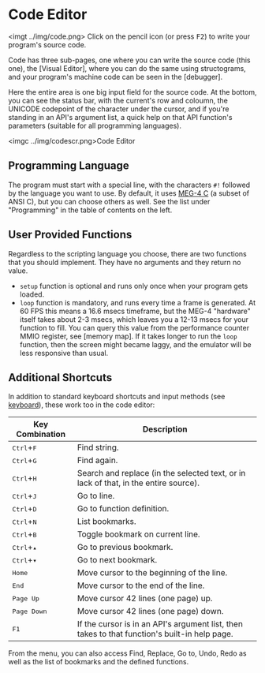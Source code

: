 Code Editor
===========

<imgt ../img/code.png> Click on the pencil icon (or press <kbd>F2</kbd>) to write your program's source code.

Code has three sub-pages, one where you can write the source code (this one), the [Visual Editor], where you can do the same
using structograms, and your program's machine code can be seen in the [debugger].

Here the entire area is one big input field for the source code. At the bottom, you can see the status bar, with the
current's row and coloumn, the UNICODE codepoint of the character under the cursor, and if you're standing in an API's
argument list, a quick help on that API function's parameters (suitable for all programming languages).

<imgc ../img/codescr.png><fig>Code Editor</fig>

Programming Language
--------------------

The program must start with a special line, with the characters `#!` followed by the language you want to use. By default,
it uses [MEG-4 C](#c) (a subset of ANSI C), but you can choose others as well. See the list under "Programming" in the table of
contents on the left.

User Provided Functions
-----------------------

Regardless to the scripting language you choose, there are two functions that you should implement. They have no arguments and
they return no value.

- `setup` function is optional and runs only once when your program gets loaded.
- `loop` function is mandatory, and runs every time a frame is generated. At 60 FPS this means a 16.6 msecs timeframe, but the
  MEG-4 "hardware" itself takes about 2-3 msecs, which leaves you a 12-13 msecs for your function to fill. You can query this
  value from the performance counter MMIO register, see [memory map]. If it takes longer to run the `loop` function, then the
  screen might became laggy, and the emulator will be less responsive than usual.

Additional Shortcuts
--------------------

In addition to standard keyboard shortcuts and input methods (see [keyboard](#ui_kbd)), these work too in the code editor:

| Key Combination              | Description                                                                                  |
|------------------------------|----------------------------------------------------------------------------------------------|
| <kbd>Ctrl</kbd>+<kbd>F</kbd> | Find string.                                                                                 |
| <kbd>Ctrl</kbd>+<kbd>G</kbd> | Find again.                                                                                  |
| <kbd>Ctrl</kbd>+<kbd>H</kbd> | Search and replace (in the selected text, or in lack of that, in the entire source).         |
| <kbd>Ctrl</kbd>+<kbd>J</kbd> | Go to line.                                                                                  |
| <kbd>Ctrl</kbd>+<kbd>D</kbd> | Go to function definition.                                                                   |
| <kbd>Ctrl</kbd>+<kbd>N</kbd> | List bookmarks.                                                                              |
| <kbd>Ctrl</kbd>+<kbd>B</kbd> | Toggle bookmark on current line.                                                             |
| <kbd>Ctrl</kbd>+<kbd>▴</kbd> | Go to previous bookmark.                                                                     |
| <kbd>Ctrl</kbd>+<kbd>▾</kbd> | Go to next bookmark.                                                                         |
| <kbd>Home</kbd>              | Move cursor to the beginning of the line.                                                    |
| <kbd>End</kbd>               | Move cursor to the end of the line.                                                          |
| <kbd>Page Up</kbd>           | Move cursor 42 lines (one page) up.                                                          |
| <kbd>Page Down</kbd>         | Move cursor 42 lines (one page) down.                                                        |
| <kbd>F1</kbd>                | If the cursor is in an API's argument list, then takes to that function's built-in help page.|

From the menu, you can also access Find, Replace, Go to, Undo, Redo as well as the list of bookmarks and the defined functions.
